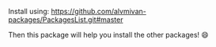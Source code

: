 Install using:
https://github.com/alvmivan-packages/PackagesList.git#master

Then this package will help you install the other packages! 😄
